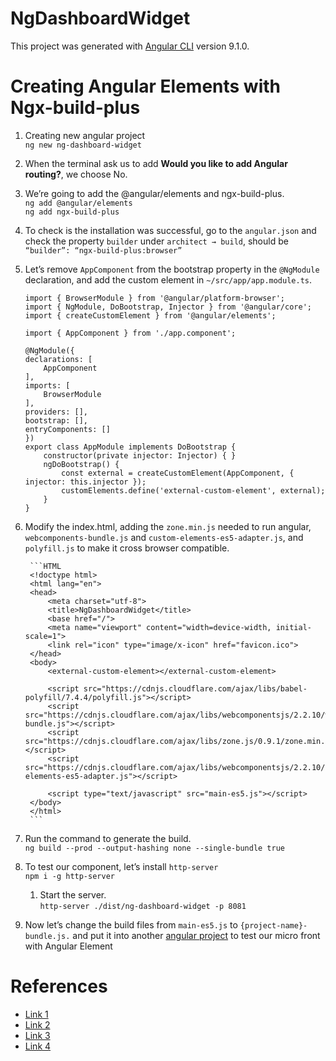 # NgDashboardWidget
This project was generated with [Angular CLI](https://github.com/angular/angular-cli) version 9.1.0.

# Creating Angular Elements with Ngx-build-plus
1. Creating new angular project  
`ng new ng-dashboard-widget`

2. When the terminal ask us to add **Would you like to add Angular routing?**, we choose No.  

3. We’re going to add the @angular/elements and ngx-build-plus.  
`ng add @angular/elements`  
`ng add ngx-build-plus`

4. To check is the installation was successful, go to the `angular.json` and check the property `builder` under `architect → build`, should be `“builder”: “ngx-build-plus:browser”`

5. Let’s remove `AppComponent` from the bootstrap property in the `@NgModule` declaration, and add the custom element in `~/src/app/app.module.ts`.  
    ```TSX
    import { BrowserModule } from '@angular/platform-browser';
    import { NgModule, DoBootstrap, Injector } from '@angular/core';
    import { createCustomElement } from '@angular/elements';

    import { AppComponent } from './app.component';

    @NgModule({
    declarations: [
        AppComponent
    ],
    imports: [
        BrowserModule
    ],
    providers: [],
    bootstrap: [],
    entryComponents: []
    })
    export class AppModule implements DoBootstrap {
        constructor(private injector: Injector) { }
        ngDoBootstrap() {
            const external = createCustomElement(AppComponent, { injector: this.injector });
            customElements.define('external-custom-element', external);
        }
    }

    ```
6. Modify the index.html, adding the `zone.min.js` needed to run angular, `webcomponents-bundle.js` and `custom-elements-es5-adapter.js`, and `polyfill.js` to make it cross browser compatible.    

        ```HTML
        <!doctype html>
        <html lang="en">
        <head>
            <meta charset="utf-8">
            <title>NgDashboardWidget</title>
            <base href="/">
            <meta name="viewport" content="width=device-width, initial-scale=1">
            <link rel="icon" type="image/x-icon" href="favicon.ico">
        </head>
        <body>
            <external-custom-element></external-custom-element>

            <script src="https://cdnjs.cloudflare.com/ajax/libs/babel-polyfill/7.4.4/polyfill.js"></script>
            <script src="https://cdnjs.cloudflare.com/ajax/libs/webcomponentsjs/2.2.10/webcomponents-bundle.js"></script>
            <script src="https://cdnjs.cloudflare.com/ajax/libs/zone.js/0.9.1/zone.min.js"></script>
            <script src="https://cdnjs.cloudflare.com/ajax/libs/webcomponentsjs/2.2.10/custom-elements-es5-adapter.js"></script>

            <script type="text/javascript" src="main-es5.js"></script>
        </body>
        </html>
        ```   
7. Run the command to generate the build.  
`ng build --prod --output-hashing none --single-bundle true`

8. To test our component, let’s install `http-server`  
`npm i -g http-server`
    1. Start the server.  
    `http-server ./dist/ng-dashboard-widget -p 8081`

9. Now let’s change the build files from `main-es5.js` to `{project-name}-bundle.js.` and put it into another [angular project](https://github.com/ccchen1991/ng-dashboard-shell/tree/master/src/assets) to test our micro front with Angular Element  

# References
* [Link 1](https://dzone.com/articles/build-micro-front-ends-using-angular-elements-the)
* [Link 2](https://medium.com/@het/micro-front-end-with-angular-elements-web-components-c56b7a235bcb)
* [Link 3](https://github.com/manfredsteyer/ngx-build-plus#advanced-example-externals-and-angular-elements)
* [Link 4](https://www.angulararchitects.io/aktuelles/your-options-for-building-angular-elements/)